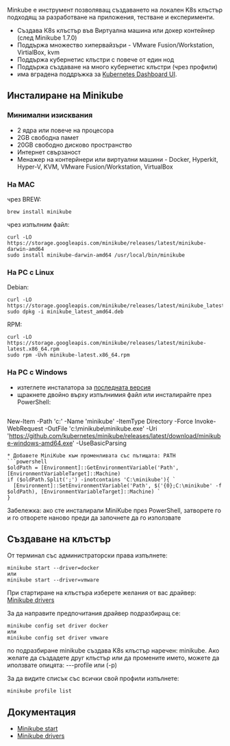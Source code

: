 Minkube  е инструмент позволяващ създаването на локален K8s клъстър подходящ за разработване на приложения, тестване и експерименти.

* Създава К8s клъстър във Виртуална машина или докер контейнер (след Minikube 1.7.0)
* Поддържа множество хипервайзъри - VMware Fusion/Workstation, VirtialBox, kvm 
* Поддържа кубернетис клъстри с повече от един нод
* Поддържа създаване на много кубернетис клъстри (чрез профили)
* има вградена поддръжка за [Kubernetes Dashboard UI](https://github.com/kubernetes/dashboard).

## Инсталиране на Minikube
### Минимални изисквания
* 2 ядра или повече  на процесора
* 2GB свободна памет
* 20GB свободно дисково пространство
* Интернет свързаност
* Менажер на контерйнери или виртуални машини - Docker, Hyperkit, Hyper-V, KVM, VMware Fusion/Workstation, VirtualBox


### На MAC
чрез BREW:
```shell
brew install minikube
```
чрез изпълним файл:
```shell
curl -LO https://storage.googleapis.com/minikube/releases/latest/minikube-darwin-amd64
sudo install minikube-darwin-amd64 /usr/local/bin/minikube
```

### На PC с Linux
Debian:
```shell
curl -LO https://storage.googleapis.com/minikube/releases/latest/minikube_latest_amd64.deb
sudo dpkg -i minikube_latest_amd64.deb
```
RPM:
```shell
curl -LO https://storage.googleapis.com/minikube/releases/latest/minikube-latest.x86_64.rpm
sudo rpm -Uvh minikube-latest.x86_64.rpm
```

### На PC с Windows
*  изтеглете инсталатора за [последната версия](https://storage.googleapis.com/minikube/releases/latest/minikube-installer.exe)
* щракнете двойно върху изпълнимия файл или инсталирайте през PowerShell:
  ```powershell
New-Item -Path 'c:\' -Name 'minikube' -ItemType Directory -Force
Invoke-WebRequest -OutFile 'c:\minikube\minikube.exe' -Uri 'https://github.com/kubernetes/minikube/releases/latest/download/minikube-windows-amd64.exe' -UseBasicParsing
```
* Добавете MiniKube към променливата със пътищата: PATH
```powershell
$oldPath = [Environment]::GetEnvironmentVariable('Path', [EnvironmentVariableTarget]::Machine)
if ($oldPath.Split(';') -inotcontains 'C:\minikube'){ `
  [Environment]::SetEnvironmentVariable('Path', $('{0};C:\minikube' -f $oldPath), [EnvironmentVariableTarget]::Machine) `
}
```

Забележка: ако сте инсталирали MiniKube през PowerShell, затворете го и го отворете наново преди да започнете да го използвате 

## Създаване на клъстър 

От терминал със администраторски права изпълнете:
```shell
minikube start --driver=docker
или
minikube start --driver=vmware
```

При стартиране на клъстъра изберете желания от вас драйвер: [Minikube drivers](https://minikube.sigs.k8s.io/docs/drivers/)

За да направите предпочитания драйвер подразбиращ се:
```shell
minikube config set driver docker 
или
minikube config set driver vmware
```

по подразбиране minikube създава K8s клъстър наречен: minikube. Ако желате да създадете друг клъстър или да промените името, можете да иползвате опицята: ---profile или (-p)

За да видите списък със всички свой профили изпълнете:
```shell
minikube profile list
```

## Документация
* [Minikube start](https://minikube.sigs.k8s.io/docs/start/)
 * [Minikube drivers](https://minikube.sigs.k8s.io/docs/drivers/)
